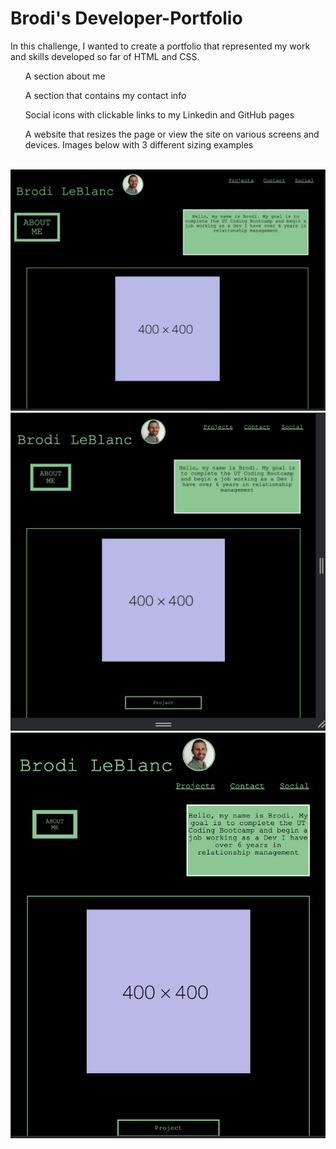 # Brodi's Developer-Portfolio
In this challenge, I wanted to create a portfolio that represented my work and skills developed so far of HTML and CSS.
<ul>A section about me</ul>
<ul>A section that contains my contact info</ul>
<ul>Social icons with clickable links to my Linkedin and GitHub pages</ul>
<ul>A website that resizes the page or view the site on various screens and devices. Images below with 3 different sizing examples</ul>
<br>
<img src="https://github.com/brodi-xx/developer-portfolio/blob/main/assets/images/Screen%20Shot%202023-02-16%20at%2010.58.36%20PM.png">

<img src="https://github.com/brodi-xx/developer-portfolio/blob/main/assets/images/Screen%20Shot%202023-02-16%20at%2011.01.56%20PM.png">

<img src="https://github.com/brodi-xx/developer-portfolio/blob/main/assets/images/Screen%20Shot%202023-02-16%20at%2011.02.17%20PM.png">
